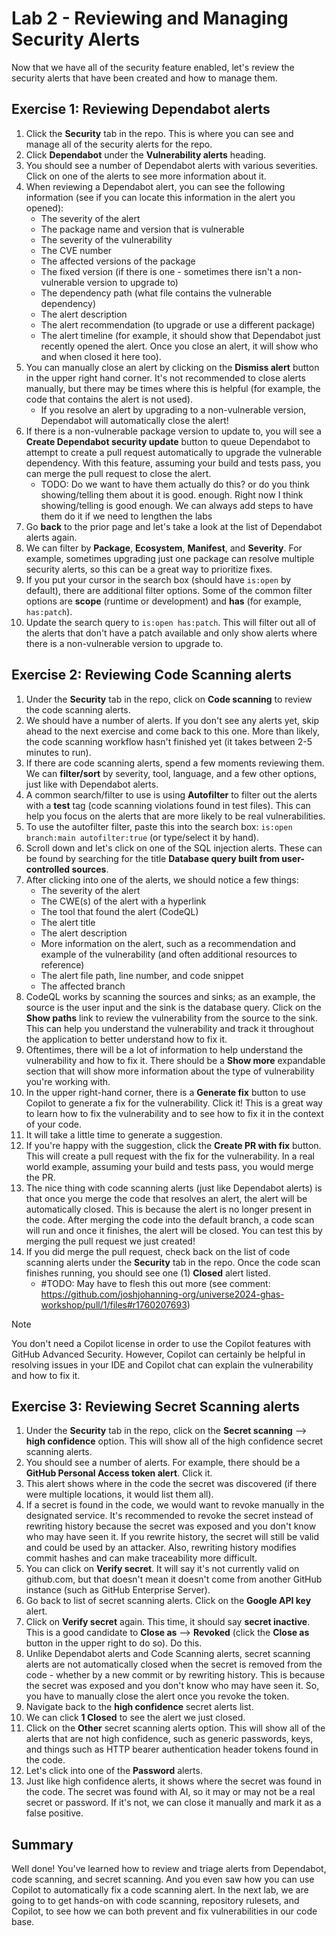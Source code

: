 # Lab 2 - Reviewing and Managing Security Alerts

Now that we have all of the security feature enabled, let's review the security alerts that have been created and how to manage them.

## Exercise 1: Reviewing Dependabot alerts

1. Click the **Security** tab in the repo. This is where you can see and manage all of the security alerts for the repo.
2. Click **Dependabot** under the **Vulnerability alerts** heading.
3. You should see a number of Dependabot alerts with various severities. Click on one of the alerts to see more information about it.
4. When reviewing a Dependabot alert, you can see the following information (see if you can locate this information in the alert you opened):
   - The severity of the alert
   - The package name and version that is vulnerable
   - The severity of the vulnerability
   - The CVE number
   - The affected versions of the package
   - The fixed version (if there is one - sometimes there isn't a non-vulnerable version to upgrade to)
   - The dependency path (what file contains the vulnerable dependency)
   - The alert description
   - The alert recommendation (to upgrade or use a different package)
   - The alert timeline (for example, it should show that Dependabot just recently opened the alert. Once you close an alert, it will show who and when closed it here too).
5. You can manually close an alert by clicking on the **Dismiss alert** button in the upper right hand corner. It's not recommended to close alerts manually, but there may be times where this is helpful (for example, the code that contains the alert is not used).
    - If you resolve an alert by upgrading to a non-vulnerable version, Dependabot will automatically close the alert!
6. If there is a non-vulnerable package version to update to, you will see a **Create Dependabot security update** button to queue Dependabot to attempt to create a pull request automatically to upgrade the vulnerable dependency. With this feature, assuming your build and tests pass, you can merge the pull request to close the alert.
    - TODO: Do we want to have them actually do this? or do you think showing/telling them about it is good. enough. Right now I think showing/telling is good enough. We can always add steps to have them do it if we need to lengthen the labs
7. Go **back** to the prior page and let's take a look at the list of Dependabot alerts again.
8. We can filter by **Package**, **Ecosystem**, **Manifest**, and **Severity**. For example, sometimes upgrading just one package can resolve multiple security alerts, so this can be a great way to prioritize fixes.
9. If you put your cursor in the search box (should have `is:open` by default), there are additional filter options. Some of the common filter options are **scope** (runtime or development) and **has** (for example, `has:patch`).
10. Update the search query to `is:open has:patch`. This will filter out all of the alerts that don't have a patch available and only show alerts where there is a non-vulnerable version to upgrade to.

## Exercise 2: Reviewing Code Scanning alerts

1. Under the **Security** tab in the repo, click on **Code scanning** to review the code scanning alerts.
2. We should have a number of alerts. If you don't see any alerts yet, skip ahead to the next exercise and come back to this one. More than likely, the code scanning workflow hasn't finished yet (it takes between 2-5 minutes to run).
3. If there are code scanning alerts, spend a few moments reviewing them. We can **filter/sort** by severity, tool, language, and a few other options, just like with Dependabot alerts.
4. A common search/filter to use is using **Autofilter** to filter out the alerts with a **test** tag (code scanning violations found in test files). This can help you focus on the alerts that are more likely to be real vulnerabilities.
5. To use the autofilter filter, paste this into the search box: `is:open branch:main autofilter:true` (or type/select it by hand).
6. Scroll down and let's click on one of the SQL injection alerts. These can be found by searching for the title **Database query built from user-controlled sources**.
7. After clicking into one of the alerts, we should notice a few things:
   - The severity of the alert
   - The CWE(s) of the alert with a hyperlink
   - The tool that found the alert (CodeQL)
   - The alert title
   - The alert description
   - More information on the alert, such as a recommendation and example of the vulnerability (and often additional resources to reference)
   - The alert file path, line number, and code snippet
   - The affected branch
8. CodeQL works by scanning the sources and sinks; as an example, the source is the user input and the sink is the database query. Click on the **Show paths** link to review the vulnerability from the source to the sink. This can help you understand the vulnerability and track it throughout the application to better understand how to fix it.
9. Oftentimes, there will be a lot of information to help understand the vulnerability and how to fix it. There should be a **Show more** expandable section that will show more information about the type of vulnerability you're working with.
10. In the upper right-hand corner, there is a **Generate fix** button to use Copilot to generate a fix for the vulnerability. Click it! This is a great way to learn how to fix the vulnerability and to see how to fix it in the context of your code.
11. It will take a little time to generate a suggestion.
12. If you're happy with the suggestion, click the **Create PR with fix** button. This will create a pull request with the fix for the vulnerability. In a real world example, assuming your build and tests pass, you would merge the PR.
13. The nice thing with code scanning alerts (just like Dependabot alerts) is that once you merge the code that resolves an alert, the alert will be automatically closed. This is because the alert is no longer present in the code. After merging the code into the default branch, a code scan will run and once it finishes, the alert will be closed. You can test this by merging the pull request we just created!
14. If you did merge the pull request, check back on the list of code scanning alerts under the **Security** tab in the repo. Once the code scan finishes running, you should see one (1) **Closed** alert listed.
    - #TODO: May have to flesh this out more (see comment: https://github.com/joshjohanning-org/universe2024-ghas-workshop/pull/1/files#r1760207693)

> [!NOTE]  
> You don't need a Copilot license in order to use the Copilot features with GitHub Advanced Security. However, Copilot can certainly be helpful in resolving issues in your IDE and Copilot chat can explain the vulnerability and how to fix it.

## Exercise 3: Reviewing Secret Scanning alerts

1. Under the **Security** tab in the repo, click on the **Secret scanning** --> **high confidence** option. This will show all of the high confidence secret scanning alerts.
2. You should see a number of alerts. For example, there should be a **GitHub Personal Access token alert**. Click it.
3. This alert shows where in the code the secret was discovered (if there were multiple locations, it would list them all).
4. If a secret is found in the code, we would want to revoke manually in the designated service. It's recommended to revoke the secret instead of rewriting history because the secret was exposed and you don't know who may have seen it. If you rewrite history, the secret will still be valid and could be used by an attacker. Also, rewriting history modifies commit hashes and can make traceability more difficult.
5. You can click on **Verify secret**. It will say it's not currently valid on github.com, but that doesn't mean it doesn't come from another GitHub instance (such as GitHub Enterprise Server).
6. Go back to list of secret scanning alerts. Click on the **Google API key** alert.
7. Click on **Verify secret** again. This time, it should say **secret inactive**. This is a good candidate to **Close as** --> **Revoked** (click the **Close as** button in the upper right to do so). Do this.
8. Unlike Dependabot alerts and Code Scanning alerts, secret scanning alerts are not automatically closed when the secret is removed from the code - whether by a new commit or by rewriting history. This is because the secret was exposed and you don't know who may have seen it. So, you have to manually close the alert once you revoke the token.
9. Navigate back to the **high confidence** secret alerts list.
10. We can click **1 Closed** to see the alert we just closed.
11. Click on the **Other** secret scanning alerts option. This will show all of the alerts that are not high confidence, such as generic passwords, keys, and things such as HTTP bearer authentication header tokens found in the code.
12. Let's click into one of the **Password** alerts.
13. Just like high confidence alerts, it shows where the secret was found in the code. The secret was found with AI, so it may or may not be a real secret or password. If it's not, we can close it manually and mark it as a false positive.

## Summary

Well done! You've learned how to review and triage alerts from Dependabot, code scanning, and secret scanning. And you even saw how you can use Copilot to automatically fix a code scanning alert. In the next lab, we are going to to get hands-on with code scanning, repository rulesets, and Copilot, to see how we can both prevent and fix vulnerabilities in our code base.
